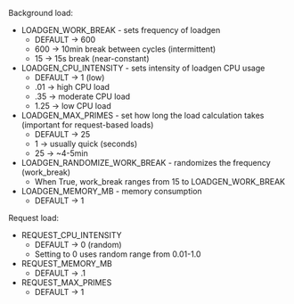 Background load:  
* LOADGEN_WORK_BREAK - sets frequency of loadgen
    - DEFAULT -> 600
    - 600 -> 10min break between cycles (intermittent) 
    - 15 -> 15s break (near-constant)
* LOADGEN_CPU_INTENSITY - sets intensity of loadgen CPU usage
    - DEFAULT -> 1 (low)
    - .01 -> high CPU load
    - .35 -> moderate CPU load
    - 1.25 -> low CPU load
* LOADGEN_MAX_PRIMES - set how long the load calculation takes (important for request-based loads) 
    - DEFAULT -> 25 
    - 1 -> usually quick (seconds)
    - 25 -> ~4-5min
* LOADGEN_RANDOMIZE_WORK_BREAK - randomizes the frequency (work_break)
    - When True, work_break ranges from 15 to LOADGEN_WORK_BREAK
* LOADGEN_MEMORY_MB - memory consumption
    - DEFAULT -> 1

Request load:  
* REQUEST_CPU_INTENSITY
    - DEFAULT -> 0 (random)
    - Setting to 0 uses random range from 0.01-1.0
* REQUEST_MEMORY_MB 
    - DEFAULT -> .1
* REQUEST_MAX_PRIMES
    - DEFAULT -> 1
